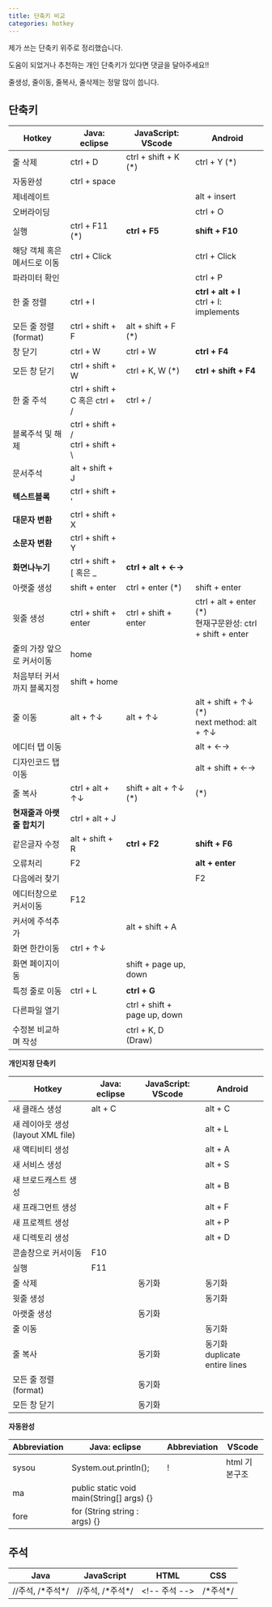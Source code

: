 ```yaml
---
title: 단축키 비교
categories: hotkey
---
```


제가 쓰는 단축키 위주로 정리했습니다.

도움이 되었거나 추천하는 개인 단축키가 있다면 댓글을 달아주세요!!

줄생성, 줄이동, 줄복사, 줄삭제는 정말 많이 씁니다.

## 단축키 


| Hotkey                       | Java: eclipse                          | JavaScript: VScode           | Android                                                      |
| ---------------------------- | -------------------------------------- | ---------------------------- | ------------------------------------------------------------ |
| 줄 삭제                      | ctrl + D                               | ctrl + shift + K (*)         | ctrl + Y (*)                                                 |
| 자동완성                     | ctrl + space                           |                              |                                                              |
| 제네레이트                   |                                        |                              | alt + insert                                                 |
| 오버라이딩                   |                                        |                              | ctrl + O                                                     |
| 실행                         | ctrl + F11 (*)                         | **ctrl + F5**                | **shift + F10**                                              |
| 해당 객체 혹은 메서드로 이동 | ctrl + Click                           |                              | ctrl + Click                                                 |
| 파라미터 확인                |                                        |                              | ctrl + P                                                     |
| 한 줄 정렬                   | ctrl + I                               |                              | **ctrl + alt + I**<br />ctrl + I: implements                 |
| 모든 줄 정렬 (format)        | ctrl + shift + F                       | alt + shift + F (*)          |                                                              |
| 창 닫기                      | ctrl + W                               | ctrl + W                     | **ctrl + F4**                                                |
| 모든 창 닫기                 | ctrl + shift + W                       | ctrl + K, W (*)              | **ctrl + shift + F4**                                        |
| 한 줄 주석                   | ctrl + shift + C 혹은 ctrl + /         | ctrl + /                     |                                                              |
| 블록주석 및 해제             | ctrl + shift + /<br />ctrl + shift + \ |                              |                                                              |
| 문서주석                     | alt + shift + J                        |                              |                                                              |
| **텍스트블록**               | ctrl + shift + '                       |                              |                                                              |
| **대문자 변환**              | ctrl + shift + X                       |                              |                                                              |
| **소문자 변환**              | ctrl + shift + Y                       |                              |                                                              |
| **화면나누기**               | ctrl + shift + [ 혹은 _                | **ctrl + alt + ←→**          |                                                              |
| 아랫줄 생성                  | shift + enter                          | ctrl + enter (*)             | shift + enter                                                |
| 윗줄 생성                    | ctrl + shift + enter                   | ctrl + shift + enter         | ctrl + alt + enter (*)<br />현재구문완성: ctrl + shift + enter |
| 줄의 가장 앞으로 커서이동    | home                                   |                              |                                                              |
| 처음부터 커서까지 블록지정   | shift + home                           |                              |                                                              |
| 줄 이동                      | alt + ↑↓                               | alt + ↑↓                     | alt + shift + ↑↓ (*)<br />next method: alt + ↑↓              |
| 에디터 탭 이동               |                                        |                              | alt + ←→                                                     |
| 디자인코드 탭 이동           |                                        |                              | alt + shift + ←→                                             |
| 줄 복사                      | ctrl + alt + ↑↓                        | shift + alt + ↑↓ (*)         | (*)                                                          |
| **현재줄과 아랫줄 합치기**   | ctrl + alt + J                         |                              |                                                              |
| 같은글자 수정                | alt + shift + R                        | **ctrl + F2**                | **shift + F6**                                               |
| 오류처리                     | F2                                     |                              | **alt + enter**                                              |
| 다음에러 찾기                |                                        |                              | F2                                                           |
| 에디터창으로 커서이동        | F12                                    |                              |                                                              |
| 커서에 주석추가              |                                        | alt + shift + A              |                                                              |
| 화면 한칸이동                | ctrl + ↑↓                              |                              |                                                              |
| 화면 페이지이동              |                                        | shift + page up, down        |                                                              |
| 특정 줄로 이동               | ctrl + L                               | **ctrl + G**                 |                                                              |
| 다른파일 열기                |                                        | ctrl + shift + page up, down |                                                              |
| 수정본 비교하며 작성         |                                        | ctrl + K, D (Draw)           |                                                              |

**개인지정 단축키** 

| Hotkey                             | Java: eclipse | JavaScript: VScode | Android                            |
| ---------------------------------- | ------------- | ------------------ | ---------------------------------- |
| 새 클래스 생성                     | alt + C       |                    | alt + C                            |
| 새 레이아웃 생성 (layout XML file) |               |                    | alt + L                            |
| 새 액티비티 생성                   |               |                    | alt + A                            |
| 새 서비스 생성                     |               |                    | alt + S                            |
| 새 브로드캐스트 생성               |               |                    | alt + B                            |
| 새 프래그먼트 생성                 |               |                    | alt + F                            |
| 새 프로젝트 생성                   |               |                    | alt + P                            |
| 새 디렉토리 생성                   |               |                    | alt + D                            |
| 콘솔창으로 커서이동                | F10           |                    |                                    |
| 실행                               | F11           |                    |                                    |
| 줄 삭제                            |               | 동기화             | 동기화                             |
| 윗줄 생성                          |               |                    | 동기화                             |
| 아랫줄 생성                        |               | 동기화             |                                    |
| 줄 이동                            |               |                    | 동기화                             |
| 줄 복사                            |               | 동기화             | 동기화<br />duplicate entire lines |
| 모든 줄 정렬 (format)              |               | 동기화             |                                    |
| 모든 창 닫기                       |               | 동기화             |                                    |

**자동완성** 

| Abbreviation | Java: eclipse                             | Abbreviation | VScode        |
| ------------ | ----------------------------------------- | ------------ | ------------- |
| sysou        | System.out.println();                     | !            | html 기본구조 |
| ma           | public static void main(String[] args) {} |              |               |
| fore         | for (String string : args) {}             |              |               |

## 주석

| Java              | JavaScript        | HTML           | CSS       |
| ----------------- | ----------------- | -------------- | --------- |
| //주석, /\*주석*/ | //주석, /\*주석*/ | \<!-- 주석 --> | /\*주석*/ |

